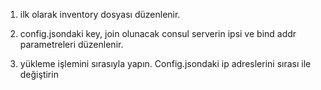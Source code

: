 1) ilk olarak inventory dosyası düzenlenir.

2) config.jsondaki key, join olunacak consul serverin ipsi ve bind addr parametreleri düzenlenir.

3) yükleme işlemini sırasıyla yapın. Config.jsondaki ip adreslerini sırası ile değiştirin

